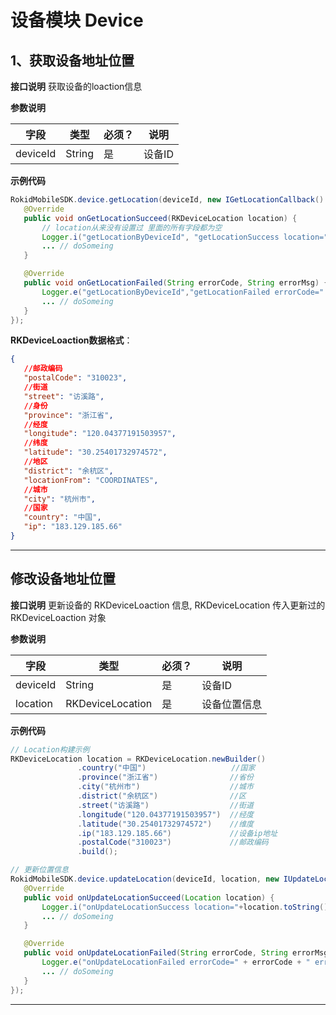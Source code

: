 # 设备模块 Device 
## 1、获取设备地址位置 

**接口说明**
获取设备的loaction信息

**参数说明**
 
| 字段    | 类型   | 必须？| 说明 |
| ------ | ----- | ----- | ----- |
| deviceId | String | 是 | 设备ID |

 **示例代码**
 
 ```java
 RokidMobileSDK.device.getLocation(deviceId, new IGetLocationCallback() {
    @Override
    public void onGetLocationSucceed(RKDeviceLocation location) {
        // location从来没有设置过 里面的所有字段都为空
        Logger.i("getLocationByDeviceId", "getLocationSuccess location="+location.toString());
        ... // doSomeing
    }

    @Override
    public void onGetLocationFailed(String errorCode, String errorMsg) {
        Logger.e("getLocationByDeviceId","getLocationFailed errorCode=" + errorCode + " errorMsg=" + errorMsg);
        ... // doSomeing
    }
 });
 ```
 
 **RKDeviceLoaction数据格式**：
 
 ```json
 {
    //邮政编码
    "postalCode": "310023",
    //街道
    "street": "访溪路",
    //身份
    "province": "浙江省",
    //经度
    "longitude": "120.04377191503957",
    //纬度
    "latitude": "30.25401732974572",
    //地区
    "district": "余杭区",
    "locationFrom": "COORDINATES",
    //城市
    "city": "杭州市",
    //国家
    "country": "中国",
    "ip": "183.129.185.66"
}
 
 ```
 
 ---
 
## 修改设备地址位置

**接口说明**
更新设备的 RKDeviceLoaction 信息, RKDeviceLocation 传入更新过的RKDeviceLoaction 对象

**参数说明**
 
| 字段    | 类型   | 必须？| 说明 |
| ------ | ----- | ----- | ----- |
| deviceId | String | 是 | 设备ID |
| location | RKDeviceLocation | 是 | 设备位置信息 | 

 **示例代码**
 
 ```java
// Location构建示例
RKDeviceLocation location = RKDeviceLocation.newBuilder()
                .country("中国")                   //国家
                .province("浙江省")                //省份
                .city("杭州市")                    //城市
                .district("余杭区")                //区
                .street("访溪路")                  //街道
                .longitude("120.04377191503957")  //经度
                .latitude("30.25401732974572")    //维度
                .ip("183.129.185.66")             //设备ip地址
                .postalCode("310023")             //邮政编码
                .build();
 
 // 更新位置信息
RokidMobileSDK.device.updateLocation(deviceId, location, new IUpdateLocationCallback() {
    @Override
    public void onUpdateLocationSucceed(Location location) {
        Logger.i("onUpdateLocationSuccess location="+location.toString());
        ... // doSomeing
    }

    @Override
    public void onUpdateLocationFailed(String errorCode, String errorMsg) {
        Logger.e("onUpdateLocationFailed errorCode=" + errorCode + " errorMsg=" + errorMsg);
        ... // doSomeing
    }
});
 ```
 
 ---
 

